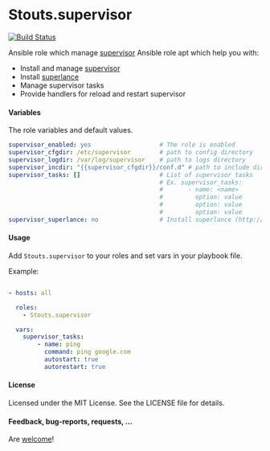 Stouts.supervisor
=================

[![Build Status](https://travis-ci.org/Stouts/Stouts.supervisor.png)](https://travis-ci.org/Stouts/Stouts.supervisor)

Ansible role which manage [supervisor](http://supervisord.org)
Ansible role apt which help you with:

* Install and manage [supervisor](http://supervisord.org)
* Install [superlance](http://superlance.readthedocs.org)
* Manage supervisor tasks
* Provide handlers for reload and restart supervisor

#### Variables

The role variables and default values.

```yaml
supervisor_enabled: yes                   # The role is enabled
supervisor_cfgdir: /etc/supervisor        # path to config directory
supervisor_logdir: /var/log/supervisor    # path to logs directory
supervisor_incdir: "{{supervisor_cfgdir}}/conf.d" # path to include directory
supervisor_tasks: []                      # List of supervisor tasks
                                          # Ex. supervisor_tasks:
                                          #       - name: <name>
                                          #         option: value
                                          #         option: value
                                          #         option: value
supervisor_superlance: no                 # Install superlance (http://superlance.readthedocs.org/
```

#### Usage

Add `Stouts.supervisor` to your roles and set vars in your playbook file.

Example:

```yaml

- hosts: all

  roles:
    - Stouts.supervisor

  vars:
    supervisor_tasks:
        - name: ping
          command: ping google.com
          autostart: true
          autorestart: true
```

#### License

Licensed under the MIT License. See the LICENSE file for details.

#### Feedback, bug-reports, requests, ...

Are [welcome](https://github.com/Stouts/Stouts.supervisor/issues)!
